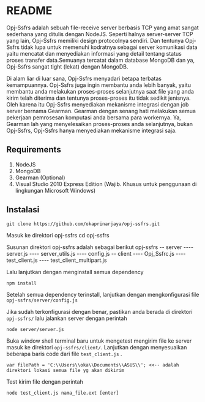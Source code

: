 README
======

Opj-Ssfrs adalah sebuah file-receive server berbasis TCP yang amat sangat sederhana yang ditulis dengan NodeJS. Seperti halnya server-server TCP yang lain, Opj-Ssfrs memiliki design protocolnya sendiri. Dan tentunya Opj-Ssfrs tidak lupa untuk memenuhi kodratnya sebagai server komunikasi data yaitu mencatat dan menyediakan informasi yang detail tentang status proses transfer data.Semuanya tercatat dalam database MongoDB dan ya, Opj-Ssfrs sangat tight (lekat) dengan MongoDB.

Di alam liar di luar sana, Opj-Ssfrs menyadari betapa terbatas kemampuannya. Opj-Ssfrs juga ingin membantu anda lebih banyak, yaitu membantu anda melakukan proses-proses selanjutnya saat file yang anda kirim telah diterima dan tentunya proses-proses itu tidak sedikit jenisnya. Oleh karena itu Opj-Ssfrs menyediakan mekanisme integrasi dengan job server bernama Gearman. Gearman dengan senang hati melakukan semua pekerjaan pemrosesan komputasi anda bersama para workernya. Ya, Gearman lah yang menyelesaikan proses-proses anda selanjutnya, bukan Opj-Ssfrs, Opj-Ssfrs hanya menyediakan mekanisme integrasi saja.

Requirements
------------
1. NodeJS
2. MongoDB
3. Gearman (Optional)
4. Visual Studio 2010 Express Edition (Wajib. Khusus untuk penggunaan di lingkungan Microsoft Windows)

Instalasi
---------
    git clone https://github.com/okaprinarjaya/opj-ssfrs.git

Masuk ke direktori opj-ssfrs
    cd opj-ssfrs

Susunan direktori opj-ssfrs adalah sebagai berikut
    opj-ssfrs
    -- server
    ---- server.js
    ---- server_utils.js
    ---- config.js
    -- client
    ---- Opj_Ssfrc.js
    ---- test_client.js
    ---- test_client_multipart.js

Lalu lanjutkan dengan menginstall semua dependency

    npm install

Setelah semua dependency terinstall, lanjutkan dengan mengkonfigurasi file `opj-ssfrs/server/config.js`

Jika sudah terkonfigurasi dengan benar, pastikan anda berada di direktori `opj-ssfrs/` lalu jalankan server dengan perintah

    node server/server.js

Buka window shell terminal baru untuk mengetest mengirim file ke server masuk ke direktori `opj-ssfrs/client/`.
Lanjutkan dengan menyesuaikan beberapa baris code dari file `test_client.js` . 

    var filePath = 'C:\\Users\\oka\\Documents\\ASUS\\'; <<-- adalah direktori lokasi semua file yg akan dikirim

Test kirim file dengan perintah

    node test_client.js nama_file.ext [enter]



